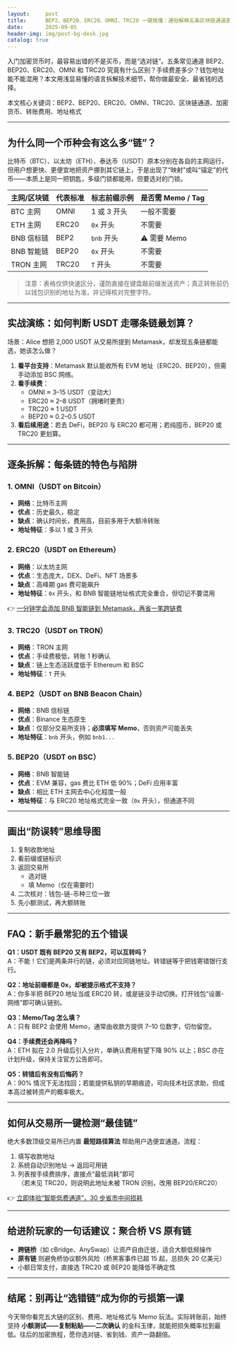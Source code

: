 ```yaml
---
layout:     post
title:      BEP2、BEP20、ERC20、OMNI、TRC20 一键搞懂：通俗解释五条区块链通道差异
date:       2025-09-05
header-img: img/post-bg-desk.jpg
catalog: true
---
```


入门加密货币时，最容易出错的不是买币，而是“选对链”。五条常见通道 BEP2、BEP20、ERC20、OMNI 和 TRC20 究竟有什么区别？手续费差多少？钱包地址能不能混用？本文用浅显易懂的语言拆解技术细节，帮你做最安全、最省钱的选择。

本文核心关键词：BEP2、BEP20、ERC20、OMNI、TRC20、区块链通道、加密货币、转账费用、地址格式

---

## 为什么同一个币种会有这么多“链”？

比特币（BTC）、以太坊（ETH）、泰达币（USDT）原本分别在各自的主网运行，但用户想更快、更便宜地把资产挪到其它链上，于是出现了“映射”或叫“锚定”的代币——本质上是同一把钥匙，多级门锁都能用，但要选对的门锁。

| 主网/区块链 | 代表标准 | 标志前缀示例 | 是否需 Memo / Tag |
|-------------|-----------|--------------|------------------|
| BTC 主网    | OMNI      | 1 或 3 开头     | 一般不需要        |
| ETH 主网    | ERC20     | `0x` 开头       | 不需要            |
| BNB 信标链  | BEP2      | `bnb` 开头      | ⚠️ 需要 Memo      |
| BNB 智能链  | BEP20     | `0x` 开头       | 不需要            |
| TRON 主网   | TRC20     | `T` 开头        | 不需要            |

> 注意：表格仅供快速区分，谨防直接在键盘敲前缀发送资产；真正转账前仍以钱包识别的地址为准，并记得核对完整字符。

---

## 实战演练：如何判断 USDT 走哪条链最划算？

场景：Alice 想把 2,000 USDT 从交易所提到 Metamask，却发现五条链都能选，她该怎么做？

1. **看平台支持**：Metamask 默认能收所有 EVM 地址（ERC20、BEP20），但需手动添加 BSC 网络。
2. **看手续费**：
   - OMNI ≈ 3–15 USDT（变动大）
   - ERC20 ≈ 2–8 USDT（拥堵时更贵）
   - TRC20 ≈ 1 USDT
   - BEP20 ≈ 0.2–0.5 USDT
3. **看后续用途**：若去 DeFi，BEP20 与 ERC20 都可用；若纯囤币，BEP20 或 TRC20 更划算。

---

## 逐条拆解：每条链的特色与陷阱

### 1. OMNI（USDT on Bitcoin）
- **网络**：比特币主网
- **优点**：历史最久，稳定
- **缺点**：确认时间长，费用高，目前多用于大额冷转账
- **地址特征**：多以 1 或 3 开头

### 2. ERC20（USDT on Ethereum）
- **网络**：以太坊主网
- **优点**：生态庞大，DEX、DeFi、NFT 场景多
- **缺点**：高峰期 gas 费可能飙升
- **地址特征**：`0x` 开头，和 BNB 智能链地址格式完全重合，但切记不要混用

👉 [一分钟学会添加 BNB 智能链到 Metamask，再省一笔跨链费](https://okxdog.com/)

### 3. TRC20（USDT on TRON）
- **网络**：TRON 主网
- **优点**：手续费极低，转账 1 秒确认
- **缺点**：链上生态活跃度低于 Ethereum 和 BSC
- **地址特征**：`T` 开头

### 4. BEP2（USDT on BNB Beacon Chain）
- **网络**：BNB 信标链
- **优点**：Binance 生态原生
- **缺点**：仅部分交易所支持；**必须填写 Memo**，否则资产可能丢失
- **地址特征**：`bnb` 开头，例如 `bnb1...`

### 5. BEP20（USDT on BSC）
- **网络**：BNB 智能链
- **优点**：EVM 兼容，gas 费比 ETH 低 90%；DeFi 应用丰富
- **缺点**：相比 ETH 主网去中心化程度一般
- **地址特征**：与 ERC20 地址格式完全一致（`0x` 开头），但通道不同

---

## 画出“防误转”思维导图

1. 复制收款地址
2. 看前缀或链标识
3. 返回交易所  
   - 选对链  
   - 填 Memo（仅在需要时）
4. 二次核对：钱包-链-币种三位一致
5. 先小额测试，再大额转账

---

## FAQ：新手最常犯的五个错误

**Q1：USDT 既有 BEP20 又有 BEP2，可以互转吗？**  
A：不能！它们是两条并行的链，必须对应同链地址。转错链等于把钱寄错银行支行。

**Q2：地址前缀都是 0x，却被提示格式不支持？**  
A：你多半把 BEP20 地址当成 ERC20 转，或是链没手动切换。打开钱包“设置-网络”即可确认链别。

**Q3：Memo/Tag 怎么填？**  
A：只有 BEP2 会使用 Memo，通常由收款方提供 7–10 位数字，切勿留空。

**Q4：手续费还会再降吗？**  
A：ETH 拟在 2.0 升级后引入分片，单确认费用有望下降 90% 以上；BSC 亦在计划升级，保持关注官方公告即可。

**Q5：转错后有没有后悔药？**  
A：90% 情况下无法找回；若能提供私钥的早期痕迹，可向技术社区求助，但成本高过被转资产的概率极大。

---

## 如何从交易所一键检测“最佳链”

绝大多数顶级交易所已内置 **最短路径算法** 帮助用户选便宜通道。流程：

1. 填写收款地址
2. 系统自动识别地址 → 返回可用链
3. 列表按手续费排序，直接点“最低消耗”即可  
（若未见 TRC20，则说明此地址未被 TRON 识别，改用 BEP20/ERC20）

👉 [立即体验“智能低费通道”，30 步省市中间损耗](https://okxdog.com/)

---

## 给进阶玩家的一句话建议：聚合桥 VS 原有链

- **跨链桥**（如 cBridge、AnySwap）让资产自由迁徙，适合大额低频操作
- **原有链** 则避免桥协议额外风险（桥黑客事件已超 15 起，总损失 20 亿美元）
- 小额日常支付，直接选 TRC20 或 BEP20 能降低不确定性

---

## 结尾：别再让“选错链”成为你的亏损第一课

今天带你看完五大链的区别、费用、地址格式与 Memo 玩法。实际转账前，始终坚持 **小额测试——复制粘贴——二次确认** 的金科玉律，就能把损失概率拉到最低。往后的加密旅程，愿你选对链、省到钱、资产一路翻倍。